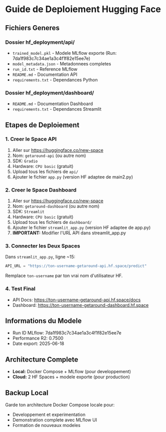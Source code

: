 # Guide de Deploiement Hugging Face

## Fichiers Generes

### Dossier hf_deployment/api/
- `trained_model.pkl` - Modele MLflow exporte (Run: 7da1f983c7c34ae1a3c4f1f82e15ee7e)
- `model_metadata.json` - Metadonnees completes
- `run_id.txt` - Reference MLflow
- `README.md` - Documentation API
- `requirements.txt` - Dependances Python

### Dossier hf_deployment/dashboard/
- `README.md` - Documentation Dashboard
- `requirements.txt` - Dependances Streamlit

## Etapes de Deploiement

### 1. Creer le Space API
1. Aller sur https://huggingface.co/new-space
2. Nom: `getaround-api` (ou autre nom)
3. SDK: `Gradio` 
4. Hardware: `CPU basic` (gratuit)
5. Upload tous les fichiers de `api/`
6. Ajouter le fichier `app.py` (version HF adaptee de main2.py)

### 2. Creer le Space Dashboard  
1. Aller sur https://huggingface.co/new-space
2. Nom: `getaround-dashboard` (ou autre nom)
3. SDK: `Streamlit`
4. Hardware: `CPU basic` (gratuit)
5. Upload tous les fichiers de `dashboard/`
6. Ajouter le fichier `streamlit_app.py` (version HF adaptee de app.py)
7. **IMPORTANT:** Modifier l'URL API dans streamlit_app.py

### 3. Connecter les Deux Spaces
Dans `streamlit_app.py`, ligne ~15:
```python
API_URL = "https://ton-username-getaround-api.hf.space/predict"
```
Remplace `ton-username` par ton vrai nom d'utilisateur HF.

### 4. Test Final
- API Docs: https://ton-username-getaround-api.hf.space/docs
- Dashboard: https://ton-username-getaround-dashboard.hf.space

## Informations du Modele
- Run ID MLflow: 7da1f983c7c34ae1a3c4f1f82e15ee7e
- Performance R2: 0.7500
- Date export: 2025-06-18

## Architecture Complete
- **Local:** Docker Compose + MLflow (pour developpement)
- **Cloud:** 2 HF Spaces + modele exporte (pour production)

## Backup Local
Garde ton architecture Docker Compose locale pour:
- Developpement et experimentation
- Demonstration complete avec MLflow UI
- Formation de nouveaux modeles
